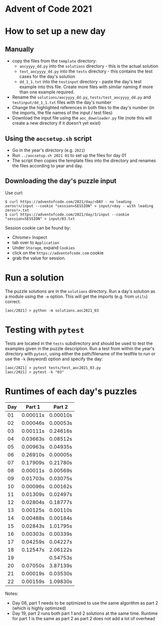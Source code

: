 # Advent of Code 2021

# How to set up a new day

## Manually 
- copy the files from the `template` directory:
  - `aocyyyy_dd.py` into the `solutions` directory - this is the actual solution
  - `test_aocyyyy_dd.py` into the `tests` directory - this contains the test cases for the day's solution
  - `dd_1_1.txt` into the `testinput` directory - paste the day's test example into this file. Create more files with similar naming if more than one example required.
- Rename the `solutions/aocyyyy_dd.py`, `tests/test_aocyyyy_dd.py` and `testinput/dd_1_1.txt` files with the day's number
- Change the highlighted references in both files to the day's number (in the imports, the file names of the input / test files)
- Download the input file using the `aoc_downloader.py` file (note this will create a new directory if it doesn't yet exist)

## Using the `aocsetup.sh` script

- Go in the year's directory (e.g. `2021`)
- Run `../aocsetup.sh 2021 01` to set up the files for day 01
- The script then copies the template files into the directory and renames the files according to year and day.

## Downloading the day's puzzle input

Use curl:

```shell
$ curl https://adventofcode.com/2021/day/<DAY - no leading zeros!>/input --cookie "session=SESSION" > input/<day - with leading zeros!>.txt
$ curl https://adventofcode.com/2021/day/3/input --cookie "session=SESSION" > input/03.txt
```

Session cookie can be found by:
- Chrome> Inspect
- tab over to `Application`
- Under `Storage`, expand `Cookies`
- click on the `https://adventofcode.com` cookie
- grab the value for session.

# Run a solution

The puzzle solutions are in the `solutions` directory. Run a day's solution as a module using the `-m` option. This will get the imports (e.g. from `utils`) correct.

```shell
[aoc/2021] > python -m solutions.aoc2021_03
```

# Testing with `pytest`

Tests are located in the `tests` subdirectory and should be used to test the examples given in the puzzle description. Run a test from within the year's directory with `pytest`, using either the path/filename of the testfile to run or use the `-k` (keyword) option and specify the day:

```shell
[aoc/2021] > pytest tests/test_aoc2021_03.py
[aoc/2021] > pytest -k "03"
```

# Runtimes of each day's puzzles

| Day | Part 1   | Part 2   |
| --- | -------- | -------- |
|  01 | 0.00011s | 0.00010s |
|  02 | 0.00046s | 0.00053s |
|  03 | 0.00111s | 0.24616s |
|  04 | 0.03663s | 0.08512s | 
|  05 | 0.00963s | 0.04935s | 
|  06 | 0.26910s | 0.00005s | 
|  07 | 0.17909s | 0.21780s | 
|  08 | 0.00011s | 0.00569s | 
|  09 | 0.01703s | 0.03075s | 
|  10 | 0.00096s | 0.00162s | 
|  11 | 0.01309s | 0.02497s | 
|  12 | 0.02804s | 0.18777s | 
|  13 | 0.00125s | 0.00110s | 
|  14 | 0.00488s | 0.00184s | 
|  15 | 0.02843s | 1.01795s | 
|  16 | 0.00303s | 0.00339s | 
|  17 | 0.04259s | 0.04227s | 
|  18 | 0.12547s | 2.06122s | 
|  19 |          | 0.54753s |
|  20 | 0.07050s | 3.87139s |
|  21 | 0.00019s | 0.03530s |
|  22 | 0.00159s | 1.09830s |

Notes:
- Day 06, part 1 needs to be optimized to use the same algorithm as part 2 (which is highly optimized)
- Day 19, part 2 runs both part 1 and 2 solutions at the same time. Runtime for part 1 is the same as part 2 as part 2 does not add a lot of overhead